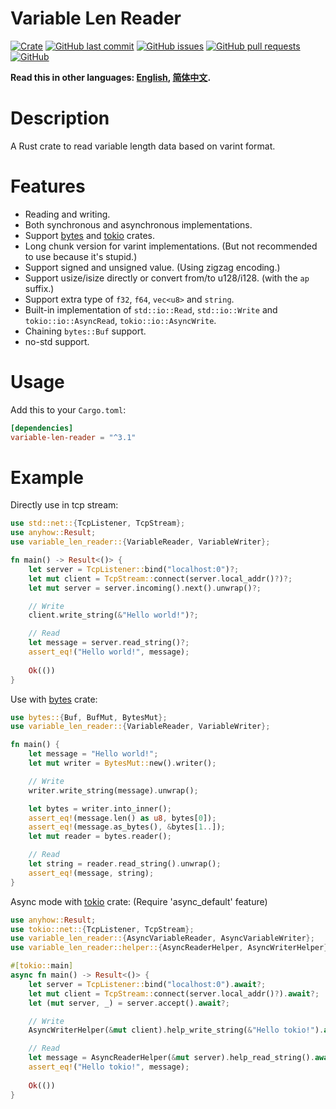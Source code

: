 # Variable Len Reader

[![Crate](https://img.shields.io/crates/v/variable-len-reader.svg)](https://crates.io/crates/variable-len-reader)
[![GitHub last commit](https://img.shields.io/github/last-commit/xuxiaocheng0201/variable-len-reader)](https://github.com/xuxiaocheng0201/variable-len-reader/commits/master)
[![GitHub issues](https://img.shields.io/github/issues-raw/xuxiaocheng0201/variable-len-reader)](https://github.com/xuxiaocheng0201/variable-len-reader/issues)
[![GitHub pull requests](https://img.shields.io/github/issues-pr/xuxiaocheng0201/variable-len-reader)](https://github.com/xuxiaocheng0201/variable-len-reader/pulls)
[![GitHub](https://img.shields.io/github/license/xuxiaocheng0201/variable-len-reader)](https://github.com/xuxiaocheng0201/variable-len-reader/blob/master/LICENSE)

**Read this in other languages: [English](README.md), [简体中文](README_zh.md).**

# Description

A Rust crate to read variable length data based on varint format.


# Features

* Reading and writing.
* Both synchronous and asynchronous implementations.
* Support [bytes](https://crates.io/crates/bytes) and [tokio](https://crates.io/crates/tokio) crates.
* Long chunk version for varint implementations. (But not recommended to use because it's stupid.)
* Support signed and unsigned value. (Using zigzag encoding.)
* Support usize/isize directly or convert from/to u128/i128. (with the `ap` suffix.)
* Support extra type of `f32`, `f64`, `vec<u8>` and `string`.
* Built-in implementation of `std::io::Read`, `std::io::Write` and `tokio::io::AsyncRead`, `tokio::io::AsyncWrite`.
* Chaining `bytes::Buf` support.
* no-std support.


# Usage

Add this to your `Cargo.toml`:

```toml
[dependencies]
variable-len-reader = "^3.1"
```


# Example

Directly use in tcp stream:

```rust
use std::net::{TcpListener, TcpStream};
use anyhow::Result;
use variable_len_reader::{VariableReader, VariableWriter};

fn main() -> Result<()> {
    let server = TcpListener::bind("localhost:0")?;
    let mut client = TcpStream::connect(server.local_addr()?)?;
    let mut server = server.incoming().next().unwrap()?;

    // Write
    client.write_string(&"Hello world!")?;

    // Read
    let message = server.read_string()?;
    assert_eq!("Hello world!", message);
    
    Ok(())
}
```

Use with [bytes](https://crates.io/crates/bytes) crate:

```rust
use bytes::{Buf, BufMut, BytesMut};
use variable_len_reader::{VariableReader, VariableWriter};

fn main() {
    let message = "Hello world!";
    let mut writer = BytesMut::new().writer();

    // Write
    writer.write_string(message).unwrap();

    let bytes = writer.into_inner();
    assert_eq!(message.len() as u8, bytes[0]);
    assert_eq!(message.as_bytes(), &bytes[1..]);
    let mut reader = bytes.reader();

    // Read
    let string = reader.read_string().unwrap();
    assert_eq!(message, string);
}
```

Async mode with [tokio](https://crates.io/crates/tokio) crate:
(Require 'async_default' feature)

```rust
use anyhow::Result;
use tokio::net::{TcpListener, TcpStream};
use variable_len_reader::{AsyncVariableReader, AsyncVariableWriter};
use variable_len_reader::helper::{AsyncReaderHelper, AsyncWriterHelper};

#[tokio::main]
async fn main() -> Result<()> {
    let server = TcpListener::bind("localhost:0").await?;
    let mut client = TcpStream::connect(server.local_addr()?).await?;
    let (mut server, _) = server.accept().await?;

    // Write
    AsyncWriterHelper(&mut client).help_write_string(&"Hello tokio!").await?;

    // Read
    let message = AsyncReaderHelper(&mut server).help_read_string().await?;
    assert_eq!("Hello tokio!", message);
    
    Ok(())
}
```
